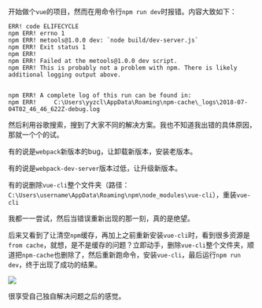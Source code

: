 开始做个`vue`的项目，然而在用命令行`npm run dev`时报错。内容大致如下：
```
ERR! code ELIFECYCLE
npm ERR! errno 1
npm ERR! metools@1.0.0 dev: `node build/dev-server.js`
npm ERR! Exit status 1
npm ERR!
npm ERR! Failed at the metools@1.0.0 dev script.
npm ERR! This is probably not a problem with npm. There is likely additional logging output above.


npm ERR! A complete log of this run can be found in:
npm ERR!     C:\Users\yyzcl\AppData\Roaming\npm-cache\_logs\2018-07-04T02_46_46_622Z-debug.log
```

然后利用谷歌搜索，搜到了大家不同的解决方案。我也不知道我出错的具体原因，那就一个个的试。

有的说是`webpack`新版本的bug，让卸载新版本，安装老版本。

有的说是`webpack-dev-server`版本过低，让升级新版本。

有的说删除`vue-cli`整个文件夹（路径：`C:\Users\username\AppData\Roaming\npm\node_modules\vue-cli`），重装`vue-cli`

我都一一尝试，然后当错误重新出现的那一刻，真的是绝望。

后来又看到了让清空`npm`缓存，再加上之前重新安装`vue-cli`时，看到很多资源是`from cache`，就想，是不是缓存的问题？立即动手，删除`vue-cli`整个文件夹，顺道把`npm-cache`也删除了，然后重新跑命令，安装`vue-cli`，最后运行`npm run dev`，终于出现了成功的结果。

![](https://i.loli.net/2018/07/04/5b3c7bf798c01.png)

很享受自己独自解决问题之后的感觉。

